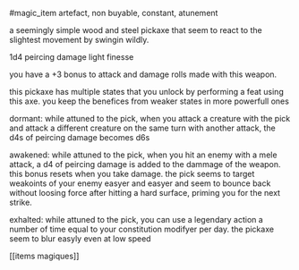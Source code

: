 #magic_item 
artefact, non buyable, constant, atunement

a seemingly simple wood and steel pickaxe that seem to react to the slightest movement by swingin wildly.

1d4 peircing damage
light
finesse

you have a +3 bonus to attack and damage rolls made with this weapon.

this pickaxe has multiple states that you unlock by performing a feat using this axe.
you keep the benefices from weaker states in more powerfull ones

dormant: while attuned to the pick, when you attack a creature with the pick and attack a different creature on the same turn with another attack, the d4s of peircing damage becomes d6s

awakened: while attuned to the pick, when you hit an enemy with a mele attack, a d4 of peircing damage is added to the dammage of the weapon. this bonus resets when you take damage. the pick seems to target weakoints of your enemy easyer and easyer and seem to bounce back without loosing force after hitting a hard surface, priming you for the next strike.

exhalted: while attuned to the pick, you can use a legendary action a number of time equal to your constitution modifyer per day.
the pickaxe seem to blur easyly even at low speed

[[items magiques]]